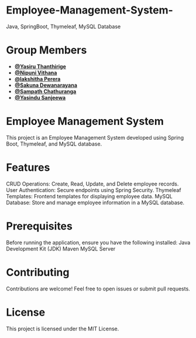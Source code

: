 # Employee-Management-System-
Java, SpringBoot, Thymeleaf, MySQL Database

# Group Members 
- **[@Yasiru Thanthirige](https://github.com/yasiruat)**
- **[@Nipuni Vithana](https://github.com/NipuniVithana)**
- **[@lakshitha Perera](https://github.com/lakperera)**
- **[@Sakuna Dewanarayana](https://github.com/sakunadew99)**
- **[@Sampath Chathuranga](https://github.com/sampy99)**
- **[@Yasindu Sanjeewa](https://github.com/YSanj98)**

# Employee Management System
This project is an Employee Management System developed using Spring Boot, Thymeleaf, and MySQL database.

# Features
CRUD Operations: Create, Read, Update, and Delete employee records.
User Authentication: Secure endpoints using Spring Security.
Thymeleaf Templates: Frontend templates for displaying employee data.
MySQL Database: Store and manage employee information in a MySQL database.

# Prerequisites
Before running the application, ensure you have the following installed:
Java Development Kit (JDK)
Maven
MySQL Server

# Contributing
Contributions are welcome! Feel free to open issues or submit pull requests.

# License
This project is licensed under the MIT License.

